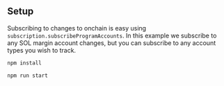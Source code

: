 ## Setup

Subscribing to changes to onchain is easy using `subscription.subscribeProgramAccounts`. In this example we subscribe to any SOL margin account changes, but you can subscribe to any account types you wish to track.

```sh
npm install

npm run start
```

